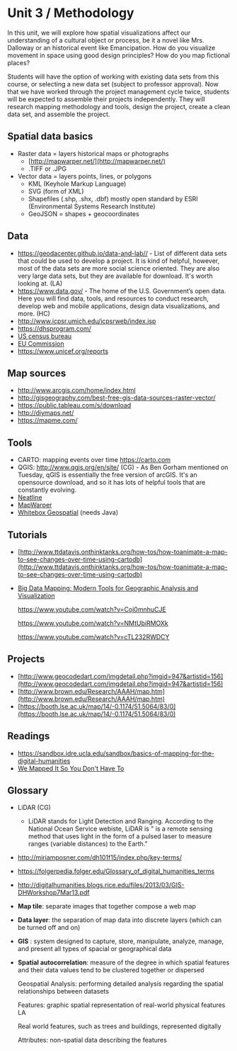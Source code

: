 # Unit 3 / Methodology

In this unit, we will explore how spatial visualizations affect our understanding of a cultural object or process, be it a novel like Mrs. Dalloway or an historical event like Emancipation. How do you visualize movement in space using good design principles? How do you map fictional places?

Students will have the option of working with existing data sets from this course, or selecting a new data set \(subject to professor approval\). Now that we have worked through the project management cycle twice, students will be expected to assemble their projects independently. They will research mapping methodology and tools, design the project, create a clean data set, and assemble the project.

## Spatial data basics

* Raster data = layers historical maps or photographs
  * [http://mapwarper.net/](http://mapwarper.net/)
  * .TIFF or .JPG
* Vector data = layers points, lines, or polygons
  * KML \(Keyhole Markup Language\)
  * SVG \(form of XML\)
  * Shapefiles \(.shp, .shx, .dbf\) mostly open standard by ESRI \(Environmental Systems Research Institute\)
  * GeoJSON = shapes + geocoordinates


## Data
* https://geodacenter.github.io/data-and-lab// - List of different data sets that could be used to develop a project. It is kind of helpful, however, most of the data sets are more social science oriented. They are also very large data sets, but they are available for download. It's worth looking at. (LA)
* https://www.data.gov/ - The home of the U.S. Government’s open data. Here you will find data, tools, and resources to conduct research, develop web and mobile applications, design data visualizations, and more. (HC)
* http://www.icpsr.umich.edu/icpsrweb/index.jsp
* https://dhsprogram.com/
* [US census bureau](https://www.census.gov/programs-surveys/ahs/data/interactive/ahstablecreator.html#?s_areas=a19100&s_year=m2015&s_tableName=Table1&s_byGroup1=a5&s_byGroup2=a1&s_filterGroup1=t1&s_filterGroup2=g1) 
* [EU Commission](http://ec.europa.eu/eurostat/tgm_comp/table.do?tab=table&plugin=1&language=en&pcode=comp_sa_01)
* https://www.unicef.org/reports


## Map sources
* http://www.arcgis.com/home/index.html 
* http://gisgeography.com/best-free-gis-data-sources-raster-vector/
* https://public.tableau.com/s/download
* http://diymaps.net/
* https://mapme.com/


## Tools
* CARTO: mapping events over time https://carto.com
* QGIS: http://www.qgis.org/en/site/ (CG) - As Ben Gorham mentioned on Tuesday, qGIS is essentially the free version of arcGIS. It's an opensource download, and so it has lots of helpful tools that are constantly evolving. 
* [Neatline](http://neatline.org/)
* [MapWarper](http://mapwarper.net/)
* [Whitebox Geospatial](https://whiteboxgeospatial.wordpress.com/download/) (needs Java)

## Tutorials
* [http://www.ttdatavis.onthinktanks.org/how-tos/how-toanimate-a-map-to-see-changes-over-time-using-cartodb](http://www.ttdatavis.onthinktanks.org/how-tos/how-toanimate-a-map-to-see-changes-over-time-using-cartodb)
* [Big Data Mapping: Modern Tools for Geographic Analysis and Visualization](https://www.youtube.com/watch?v=IfZ6GINpQTo)

    https://www.youtube.com/watch?v=Coj0mnhuCJE

    https://www.youtube.com/watch?v=NMtUbiRMOXk

    https://www.youtube.com/watch?v=cTL232RWDCY


## Projects
* [http://www.geocodedart.com/imgdetail.php?imgid=947&artistid=156](http://www.geocodedart.com/imgdetail.php?imgid=947&artistid=156)
* [http://www.brown.edu/Research/AAAH/map.htm](http://www.brown.edu/Research/AAAH/map.htm)
* [https://booth.lse.ac.uk/map/14/-0.1174/51.5064/83/0](https://booth.lse.ac.uk/map/14/-0.1174/51.5064/83/0)

## Readings
* https://sandbox.idre.ucla.edu/sandbox/basics-of-mapping-for-the-digital-humanities
* [We Mapped It So You Don't Have To](http://crln.acrl.org/index.php/crlnews/article/view/16772/18314)

## Glossary
* LiDAR (CG)
  * LiDAR stands for Light Detection and Ranging. According to the National Ocean Service webiste, LiDAR is " is a remote sensing method that uses light in the form of a pulsed laser to measure ranges (variable distances) to the Earth."

* http://miriamposner.com/dh101f15/index.php/key-terms/
* https://folgerpedia.folger.edu/Glossary_of_digital_humanities_terms
* http://digitalhumanities.blogs.rice.edu/files/2013/03/GIS-DHWorkshop7Mar13.pdf

* **Map tile**: separate images that together compose a web map
* **Data layer**: the separation of map data into discrete layers (which can be turned off and on)
* **GIS** : system designed to capture, store, manipulate, analyze, manage, and present all types of spacial or geographical data
* **Spatial autocorrelation**: measure of the degree in which spatial features and their data values tend to be clustered together or dispersed

    Geospatial Analysis: performing detailed analysis regarding the spatial relationships between datasets

    Features: graphic spatial representation of real-world physical features LA

    Real world features, such as trees and buildings, represented digitally

    Attributes: non-spatial data describing the features


